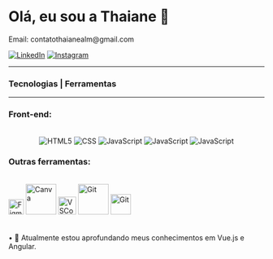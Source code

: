 <h1>Olá, eu sou a Thaiane 👋</h1>

<p>Email: contatothaianealm@gmail.com</p>

<div>
<a href="https://www.linkedin.com/in/thaiane-a-lima-51506522a/" target="_blank"><img src="https://img.shields.io/badge/LinkedIn-0077B5?style=for-the-badge&logo=linkedin&logoColor=white" alt="LinkedIn" target="_blank"></a>
<a href="https://www.instagram.com/thaianealm_/" target="_blank"><img src="https://img.shields.io/badge/Instagram-E4405F?style=for-the-badge&logo=instagram&logoColor=white" alt="Instagram" target="_blank"></a>
</div>

<hr>
<h3>Tecnologias | Ferramentas</h3>
<hr>

### Front-end:
<center>
<div style="display: inline_block"></br>
    <img alt="HTML5" src="https://img.shields.io/badge/HTML5-E34F26?style=for-the-badge&logo=html5&logoColor=white"> 
    <img alt="CSS" src="https://img.shields.io/badge/CSS3-1572B6?style=for-the-badge&logo=css3&logoColor=white"/>
    <img alt="JavaScript" src="https://img.shields.io/badge/JavaScript-F7DF1E?style=for-the-badge&logo=javascript&logoColor=black"/>
    <img alt="JavaScript" src="https://img.shields.io/badge/Vue.js-35495E?style=for-the-badge&logo=vue.js&logoColor=4FC08D"/>
    <img alt="JavaScript" src="https://img.shields.io/badge/Angular-DD0031?style=for-the-badge&logo=angular&logoColor=white"/>
</div>
</center>

### Outras ferramentas:
<div style="display: inline_block"></br>
    <img alt="Figma" src="https://cdn-icons-png.flaticon.com/512/5968/5968705.png" width="30px"/>
    <img alt="Canva" src="https://logosmarcas.net/wp-content/uploads/2021/11/Canva-Logo.png" width="60px"/>
    <img alt="VSCode" src="https://cdn.icon-icons.com/icons2/2107/PNG/512/file_type_vscode_icon_130084.png" width="35px"/>
    <img alt="Git" src="https://i.ibb.co/Lps4Xgb/eclipseide.jpg" width="60px"/>
    <img alt="Git" src="https://cdn.icon-icons.com/icons2/2107/PNG/512/file_type_git_icon_130581.png" width="40px"/>
</div>
<br/>
<br/>
• 🌱 Atualmente estou aprofundando meus conhecimentos em Vue.js e Angular.
